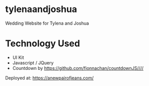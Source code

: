 # tylenaandjoshua
Wedding Website for Tylena and Joshua

# Technology Used
- UI Kit
- Javascript / JQuery
- Countdown by https://github.com/fionnachan/countdownJS////

Deployed at: https://anewpairofjeans.com/
